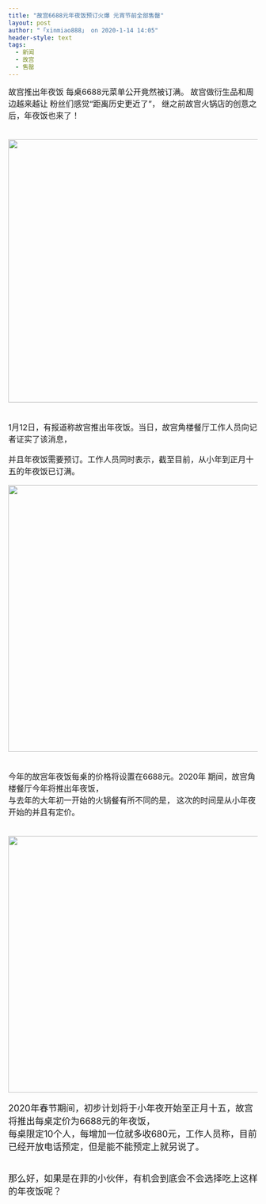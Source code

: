 ```yaml
---
title: "故宫6688元年夜饭预订火爆 元宵节前全部售罄"
layout: post
author: "「xinmiao888」 on 2020-1-14 14:05"
header-style: text
tags:
  - 新闻
  - 故宫
  - 售罄
---
```


<head></head>
<body>
 <font color="#191919"><font face="&amp;quot;"><font style="font-size:16px">故宫推出年夜饭 每桌6688元菜单公开竟然被订满。</font></font></font>
 <font color="#191919"><font face="&amp;quot;"><font style="font-size:16px">故宫做衍生品和周边越来越让</font></font></font>
 <font color="#191919"><font face="&amp;quot;"><font style="font-size:16px">粉丝们感觉“距离历史更近了”，</font></font></font>
 <font color="#191919"><font face="&amp;quot;"><font style="font-size:16px">继之前故宫火锅店的创意之后，年夜饭也来了！</font></font></font>
 <br> 
 <font color="#191919"><font style="font-size:16px"><br> </font></font>
 <br> 
 <ignore_js_op> 
  <img aid="1326835" src="https://bbs.boniu123.cc/data/attachment/forum/202001/13/140143x5i2uh6g6din7k76.png" zoomfile="data/attachment/forum/202001/13/140143x5i2uh6g6din7k76.png" file="data/attachment/forum/202001/13/140143x5i2uh6g6din7k76.png" width="532" inpost="1"> 
  <div class="tip tip_4 aimg_tip" id="aimg_1326835_menu" style="position: absolute; display: none" disautofocus="true"> 
   <div class="xs0"> 
    <p><strong>123.png</strong> <em class="xg1">(278.41 KB, 下载次数: 0)</em></p> 
    <p> <a href="forum.php?mod=attachment&amp;aid=MTMyNjgzNXw5YjcxMmYwMXwxNTc4OTk1Mzk5fDB8NTUwODMx&amp;nothumb=yes" target="_blank">下载附件</a> &nbsp;<a href="javascript:;" onclick="showWindow(this.id, this.getAttribute('url'), 'get', 0);" id="savephoto_1326835" url="home.php?mod=spacecp&amp;ac=album&amp;op=saveforumphoto&amp;aid=1326835&amp;handlekey=savephoto_1326835">保存到相册</a> </p> 
    <p class="xg1 y"><span title="2020-1-13 14:01">昨天&nbsp;14:01</span> 上传</p> 
   </div> 
   <div class="tip_horn"></div> 
  </div> 
 </ignore_js_op> 
 <br> 
 <font color="#191919"><font style="font-size:16px"><br> </font></font>
 <br> 
 <div align="center"> 
  <div align="left"> 
   <font color="#191919"><font face="&amp;quot;"><font style="font-size:16px">1月12日，有报道称故宫推出年夜饭。当日，故宫角楼餐厅工作人员向记者证实了该消息，</font></font></font> 
  </div> 
 </div>
 <br> 
 <div align="center"> 
  <div align="left"> 
   <font color="#191919"><font face="&amp;quot;"><font style="font-size:16px">并且年夜饭需要预订。工作人员同时表示，截至目前，从小年到正月十五的年夜饭已订满。</font></font></font> 
  </div> 
 </div>
 <br> 
 <ignore_js_op> 
  <img aid="1326836" src="https://bbs.boniu123.cc/data/attachment/forum/202001/13/140144jp1ko9wttonbctd2.png" zoomfile="data/attachment/forum/202001/13/140144jp1ko9wttonbctd2.png" file="data/attachment/forum/202001/13/140144jp1ko9wttonbctd2.png" width="539" inpost="1"> 
  <div class="tip tip_4 aimg_tip" id="aimg_1326836_menu" style="position: absolute; display: none" disautofocus="true"> 
   <div class="xs0"> 
    <p><strong>125.png</strong> <em class="xg1">(359.72 KB, 下载次数: 0)</em></p> 
    <p> <a href="forum.php?mod=attachment&amp;aid=MTMyNjgzNnw5ZGE1MThmYnwxNTc4OTk1Mzk5fDB8NTUwODMx&amp;nothumb=yes" target="_blank">下载附件</a> &nbsp;<a href="javascript:;" onclick="showWindow(this.id, this.getAttribute('url'), 'get', 0);" id="savephoto_1326836" url="home.php?mod=spacecp&amp;ac=album&amp;op=saveforumphoto&amp;aid=1326836&amp;handlekey=savephoto_1326836">保存到相册</a> </p> 
    <p class="xg1 y"><span title="2020-1-13 14:01">昨天&nbsp;14:01</span> 上传</p> 
   </div> 
   <div class="tip_horn"></div> 
  </div> 
 </ignore_js_op> 
 <br> 
 <div align="center"> 
  <font color="#191919"><font face="&amp;quot;"><font style="font-size:16px"><br> </font></font></font> 
 </div>
 <br> 
 <font color="#191919"><font face="&amp;quot;"><font style="font-size:16px">今年的故宫年夜饭每桌的价格将设置在6688元。2020年</font></font></font>
 <font style="color:rgb(25, 25, 25)"><font face="&amp;quot"><font style="font-size:16px">期间，故宫角楼餐厅今年将推出年夜饭，</font></font></font>
 <br> 
 <font color="#191919"><font face="&amp;quot;"><font style="font-size:16px">与去年的大年初一开始的火锅餐有所不同的是，</font></font></font>
 <font style="color:rgb(25, 25, 25)"><font face="&amp;quot"><font style="font-size:16px">这次的时间是从小年夜开始的并且有定价。</font></font></font>
 <br> 
 <font style="color:rgb(25, 25, 25)"><font face="&amp;quot"><font style="font-size:16px"><br> </font></font></font>
 <br> 
 <ignore_js_op> 
  <img aid="1326837" src="https://bbs.boniu123.cc/data/attachment/forum/202001/13/140145hnny2g1wywxqwz2g.png" zoomfile="data/attachment/forum/202001/13/140145hnny2g1wywxqwz2g.png" file="data/attachment/forum/202001/13/140145hnny2g1wywxqwz2g.png" width="519" inpost="1"> 
  <div class="tip tip_4 aimg_tip" id="aimg_1326837_menu" style="position: absolute; display: none" disautofocus="true"> 
   <div class="xs0"> 
    <p><strong>126.png</strong> <em class="xg1">(323 KB, 下载次数: 0)</em></p> 
    <p> <a href="forum.php?mod=attachment&amp;aid=MTMyNjgzN3xkNTRiNGUyNXwxNTc4OTk1Mzk5fDB8NTUwODMx&amp;nothumb=yes" target="_blank">下载附件</a> &nbsp;<a href="javascript:;" onclick="showWindow(this.id, this.getAttribute('url'), 'get', 0);" id="savephoto_1326837" url="home.php?mod=spacecp&amp;ac=album&amp;op=saveforumphoto&amp;aid=1326837&amp;handlekey=savephoto_1326837">保存到相册</a> </p> 
    <p class="xg1 y"><span title="2020-1-13 14:01">昨天&nbsp;14:01</span> 上传</p> 
   </div> 
   <div class="tip_horn"></div> 
  </div> 
 </ignore_js_op> 
 <br> 
 <br> 
 <font color="#191919"><font face="&amp;quot"><font size="4">2020年春节期间，初步计划将于小年夜开始至正月十五，故宫将推出每桌定价为6688元的年夜饭，</font></font></font>
 <br> 
 <font color="#191919"><font face="&amp;quot"><font size="4">每桌限定10个人，每增加一位就多收680元，工作人员称，目前已经开放电话预定，但是能不能预定上就另说了。</font></font></font>
 <br> 
 <font color="#191919"><font face="&amp;quot"><font size="4"><br> </font></font></font>
 <br> 
 <font color="#191919"><font face="&amp;quot"><font size="4">那么好，如果是在菲的小伙伴，有机会到底会不会选择吃上这样的年夜饭呢？</font></font></font>
 <br> 
 <font color="#191919"><font style="font-size:16px"><br> </font></font>
 <br> 
 <font color="#191919"><font style="font-size:16px"><br> </font><font face="&amp;quot;"><font style="font-size:16px"><br> </font></font></font>
 <br> 
 <br> 
 <br> 
 <br>
</body>


